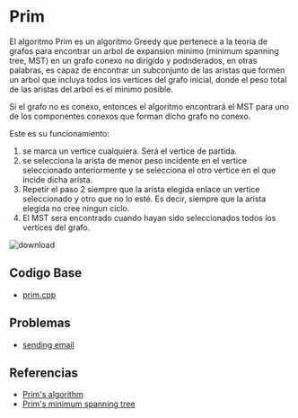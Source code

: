 # Prim

El algoritmo Prim es un algoritmo Greedy que pertenece a la teoria de grafos para encontrar un arbol de expansion minimo (minimum spanning tree, MST) en un grafo conexo no dirigido y podnderados, en otras palabras, es capaz de encontrar un subconjunto de las aristas que formen un arbol que incluya todos los vertices del grafo inicial, donde el peso total de las aristas del arbol es el minimo posible.

Si el grafo no es conexo, entonces el algoritmo encontrará el MST para uno de los componentes conexos que forman dicho grafo no conexo.

Este es su funcionamiento:
1. se marca un vertice cualquiera. Será el vertice de partida.
2. se selecciona la arista de menor peso incidente en el vertice seleccionado anteriormente y se selecciona el otro vertice en el que incide dicha arista.
3. Repetir el paso 2 siempre que la arista elegida enlace un vertice seleccionado y otro que no lo esté. Es decir, siempre que la arista elegida no cree ningun ciclo.
4. El MST sera encontrado cuando hayan sido seleccionados todos los vertices del grafo.

![download](https://user-images.githubusercontent.com/101950765/197363058-cf08f1b8-527f-4729-8ff2-56ae229f0883.png)

## Codigo Base
- [prim.cpp](https://github.com/dylanjitt/Algoritmica/blob/main/contenido/teoria_de_grafos/prim/prim.cpp)

## Problemas
- [sending email](https://onlinejudge.org/index.php?option=com_onlinejudge&Itemid=8&page=show_problem&problem=1927)

## Referencias
- [Prim's algorithm](https://en.wikipedia.org/wiki/Prim%27s_algorithm)
- [Prim's minimum spanning tree](https://www.geeksforgeeks.org/prims-minimum-spanning-tree-mst-greedy-algo-5/)
